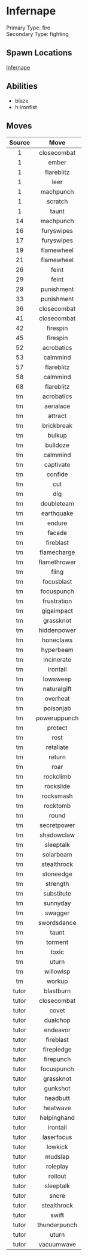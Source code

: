 # Infernape  
Primary Type: fire  
Secondary Type: fighting  
  
## Spawn Locations  
[Infernape](/data/spawn_presets/infernape.md)  
  
## Abilities  
  * blaze
  * h:ironfist
  
  
## Moves  
  
| Source | Move |  
|:---:|:---:|  
| 1 | closecombat |  
| 1 | ember |  
| 1 | flareblitz |  
| 1 | leer |  
| 1 | machpunch |  
| 1 | scratch |  
| 1 | taunt |  
| 14 | machpunch |  
| 16 | furyswipes |  
| 17 | furyswipes |  
| 19 | flamewheel |  
| 21 | flamewheel |  
| 26 | feint |  
| 29 | feint |  
| 29 | punishment |  
| 33 | punishment |  
| 36 | closecombat |  
| 41 | closecombat |  
| 42 | firespin |  
| 45 | firespin |  
| 52 | acrobatics |  
| 53 | calmmind |  
| 57 | flareblitz |  
| 58 | calmmind |  
| 68 | flareblitz |  
| tm | acrobatics |  
| tm | aerialace |  
| tm | attract |  
| tm | brickbreak |  
| tm | bulkup |  
| tm | bulldoze |  
| tm | calmmind |  
| tm | captivate |  
| tm | confide |  
| tm | cut |  
| tm | dig |  
| tm | doubleteam |  
| tm | earthquake |  
| tm | endure |  
| tm | facade |  
| tm | fireblast |  
| tm | flamecharge |  
| tm | flamethrower |  
| tm | fling |  
| tm | focusblast |  
| tm | focuspunch |  
| tm | frustration |  
| tm | gigaimpact |  
| tm | grassknot |  
| tm | hiddenpower |  
| tm | honeclaws |  
| tm | hyperbeam |  
| tm | incinerate |  
| tm | irontail |  
| tm | lowsweep |  
| tm | naturalgift |  
| tm | overheat |  
| tm | poisonjab |  
| tm | poweruppunch |  
| tm | protect |  
| tm | rest |  
| tm | retaliate |  
| tm | return |  
| tm | roar |  
| tm | rockclimb |  
| tm | rockslide |  
| tm | rocksmash |  
| tm | rocktomb |  
| tm | round |  
| tm | secretpower |  
| tm | shadowclaw |  
| tm | sleeptalk |  
| tm | solarbeam |  
| tm | stealthrock |  
| tm | stoneedge |  
| tm | strength |  
| tm | substitute |  
| tm | sunnyday |  
| tm | swagger |  
| tm | swordsdance |  
| tm | taunt |  
| tm | torment |  
| tm | toxic |  
| tm | uturn |  
| tm | willowisp |  
| tm | workup |  
| tutor | blastburn |  
| tutor | closecombat |  
| tutor | covet |  
| tutor | dualchop |  
| tutor | endeavor |  
| tutor | fireblast |  
| tutor | firepledge |  
| tutor | firepunch |  
| tutor | focuspunch |  
| tutor | grassknot |  
| tutor | gunkshot |  
| tutor | headbutt |  
| tutor | heatwave |  
| tutor | helpinghand |  
| tutor | irontail |  
| tutor | laserfocus |  
| tutor | lowkick |  
| tutor | mudslap |  
| tutor | roleplay |  
| tutor | rollout |  
| tutor | sleeptalk |  
| tutor | snore |  
| tutor | stealthrock |  
| tutor | swift |  
| tutor | thunderpunch |  
| tutor | uturn |  
| tutor | vacuumwave |  
  
